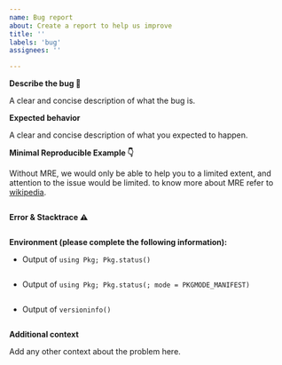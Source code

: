 ```yaml
---
name: Bug report
about: Create a report to help us improve
title: ''
labels: 'bug'
assignees: ''

---
```


**Describe the bug 🐞**

A clear and concise description of what the bug is.

**Expected behavior**

A clear and concise description of what you expected to happen.

**Minimal Reproducible Example 👇**

Without MRE, we would only be able to help you to a limited extent, and attention to the issue would be limited. to know more about MRE refer to [wikipedia](https://en.wikipedia.org/wiki/Minimal_reproducible_example).

```julia

```

**Error & Stacktrace ⚠️**

```julia

```

**Environment (please complete the following information):**

  - Output of `using Pkg; Pkg.status()`

```julia

```

  - Output of `using Pkg; Pkg.status(; mode = PKGMODE_MANIFEST)`

```julia

```

  - Output of `versioninfo()`

```julia

```

**Additional context**

Add any other context about the problem here.

